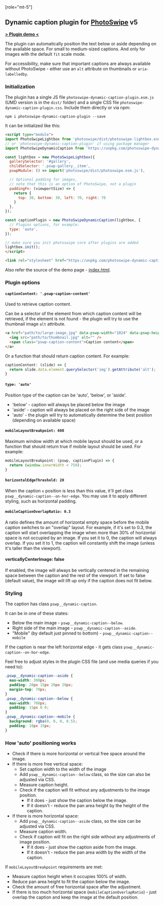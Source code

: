 [role="mt-5"]
## Dynamic caption plugin for [PhotoSwipe](https://photoswipe.com/) v5

**[> Plugin demo <](https://dimsemenov.github.io/photoswipe-dynamic-caption-plugin/)**


The plugin can automatically position the text below or aside depending on the available space. For small to medium-sized captions. And only for images with the default `fit` scale mode.

For accessibility, make sure that important captions are always available without PhotoSwipe  - either use an `alt` attribute on thumbnails or `aria-labelledby`.

### Initialization

The plugin has a single JS file `photoswipe-dynamic-caption-plugin.esm.js` (UMD version is in the `dist/` folder) and a single CSS file `photoswipe-dynamic-caption-plugin.css`. Include them directly or via npm:

```
npm i photoswipe-dynamic-caption-plugin --save
```

It can be initialized like this:

```html
<script type="module">
import PhotoSwipeLightbox from 'photoswipe/dist/photoswipe-lightbox.esm.js';
// or 'photoswipe-dynamic-caption-plugin' if using package manager
import PhotoSwipeDynamicCaption from 'https://unpkg.com/photoswipe-dynamic-caption-plugin/photoswipe-dynamic-caption-plugin.esm.js';

const lightbox = new PhotoSwipeLightbox({
  gallerySelector: '#gallery',
  childSelector: '.pswp-gallery__item',
  pswpModule: () => import('photoswipe/dist/photoswipe.esm.js'),

  // Optional padding for images,
  // note that this is an option of PhotoSwipe, not a plugin
  paddingFn: (viewportSize) => {
    return {
      top: 30, bottom: 30, left: 70, right: 70
    }
  },
});

const captionPlugin = new PhotoSwipeDynamicCaption(lightbox, {
  // Plugins options, for example:
  type: 'auto',
});

// make sure you init photoswipe core after plugins are added
lightbox.init();
</script>
```

```html
<link rel="stylesheet" href="https://unpkg.com/photoswipe-dynamic-caption-plugin/photoswipe-dynamic-caption-plugin.css">
```

Also refer the source of the demo page - [index.html](https://github.com/dimsemenov/photoswipe-dynamic-caption-plugin/blob/main/index.html).

### Plugin options

#### `captionContent: '.pswp-caption-content'`

Used to retrieve caption content.

Can be a selector of the element from which caption content will be retrieved, if the element is not found - the plugin will try to use the thumbnail image `alt` attribute.

```html
<a href="path/to/large-image.jpg" data-pswp-width="1024" data-pswp-height="768">
  <img src="path/to/thumbnail.jpg" alt="" />
  <span class="pswp-caption-content">Caption content</span>
</a>
```

Or a function that should return caption content. For example:
 
```js
captionContent: (slide) => {
  return slide.data.element.querySelector('img').getAttribute('alt');
}
```

#### `type: 'auto'`

Position type of the caption can be 'auto', 'below', or 'aside'.

- 'below' - caption will always be placed below the image
- 'aside' - caption will always be placed on the right side of the image
- 'auto'  - the plugin will try to automatically determine the best position (depending on available space)

#### `mobileLayoutBreakpoint: 600`

Maximum window width at which mobile layout should be used, or a function that should return true if mobile layout should be used. For example:
  
```js
mobileLayoutBreakpoint: (pswp, captionPlugin) => {
  return (window.innerWidth < 750);
}
```

#### `horizontalEdgeThreshold: 20`

When the caption `x` position is less than this value, it'll get class `pswp__dynamic-caption--on-hor-edge`. You may use it to apply different styling, such as horizontal padding.


#### `mobileCaptionOverlapRatio: 0.3`

A ratio defines the amount of horizontal empty space before the mobile
caption switches to an "overlap" layout. For example, if it's set to 0.3,
the caption will start overlapping the image when more than 30% of horizontal
space is not occupied by an image. If you set it to 0, the caption will
always overlap. If you set it to 1, the caption will constantly shift the
image (unless it's taller than the viewport).

#### verticallyCenterImage: false

If enabled, the image will always be vertically centered in the remaining
space between the caption and the rest of the viewport.  If set to false
(default value), the image will lift up only if the caption does not fit
below.


### Styling

The caption has class `pswp__dynamic-caption`.

It can be in one of these states:

- Below the main image - `pswp__dynamic-caption--below`.
- Right side of the main image - `pswp__dynamic-caption--aside`.
- "Mobile" (by default just pinned to bottom) - `pswp__dynamic-caption--mobile`

If the caption is near the left horizontal edge - it gets class
`pswp__dynamic-caption--on-hor-edge`.

Feel free to adjust styles in the plugin CSS file (and use media queries
if you need to):

```css
.pswp__dynamic-caption--aside {
  max-width: 300px;
  padding: 20px 15px 20px 20px;
  margin-top: 70px;
}
.pswp__dynamic-caption--below {
  max-width: 700px;
  padding: 15px 0 0;
}
.pswp__dynamic-caption--mobile {
  background: rgba(0, 0, 0, 0.5);
  padding: 10px 15px;
}
```

### How 'auto' positioning works

- Check if there is more horizontal or vertical free space around the image.
- If there is more free vertical space:
  - Set caption width to the width of the image 
  - Add `pswp__dynamic-caption--below` class, so the size can also be
    adjusted via CSS.
  - Measure caption height.
  - Check if the caption will fit without any adjustments to the image position.
    - If it does - just show the caption below the image.
    - If it doesn't - reduce the pan area height by the height of the caption.
- If there is more horizontal space:
  - Add `pswp__dynamic-caption--aside` class, so the size can be adjusted
    via CSS.
  - Measure caption width.
  - Check if caption will fit on the right side without any adjustments of
    image position.
    - If it does - just show the caption aside from the image.
    - If it doesn't - reduce the pan area width by the width of the caption.

If `mobileLayoutBreakpoint` requirements are met:

  - Measure caption height when it occupies 100% of width.
  - Reduce pan area height to fit the caption below the image.
  - Check the amount of free horizontal space after the adjustment.
  - If there is too much horizontal space (`mobileCaptionOverlapRatio`) -
    just overlap the caption and keep the image at the default position.
